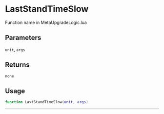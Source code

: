 # LastStandTimeSlow
Function name in MetaUpgradeLogic.lua
## Parameters
`unit`, `args`
## Returns
`none`
## Usage
```lua
function LastStandTimeSlow(unit, args)
```
---
